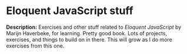 # Eloquent JavaScript stuff

**Description:** Exercises and other stuff related to *Eloquent JavaScript* by Marijn Haverbeke, for learning. Pretty good book. Lots of projects, exercises, and things to build on in there. This will grow as I do more exercises from this one.

